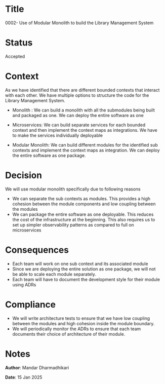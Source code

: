 # Title
0002- Use of Modular Monolith to build the Library Management System

# Status
Accepted

# Context

As we have identified that there are different bounded contexts that interact with each other. We have multiple options to structure the code for the Library Management System.

* Monolith : We can build a monolith with all the submodules being built and packaged as one. We can deploy the entire software as one

* Microservices: We can build separate services for each bounded context and then implement the context maps as integrations. We have to make the services individually deployable

* Modular Monolith: We can build different modules for the identified sub contexts and implement the context maps as integration. We can deploy the entire software as one package.

# Decision

We will use modular monolith specifically due to following reasons

* We can separate the sub contexts as modules. This provides a high cohesion between the module components and low coupling between the modules
* We can package the entire software as one deployable. This reduces the cost of the infrastructure at the beginning. This also requires us to set up simpler observability patterns as compared to full on microservices

# Consequences

* Each team will work on one sub context and its associated module
* Since we are deploying the entire solution as one package, we will not be able to scale each module separately.
* Each team will have to document the development style for their module using ADRs

# Compliance

* We will write architecture tests to ensure that we have low coupling between the modules and high cohesion inside the module boundary.
* We will periodically monitor the ADRs to ensure that each team documents their choice of architecture of their module.

# Notes

**Author**: Mandar Dharmadhikari

**Date**: 15 Jan 2025
